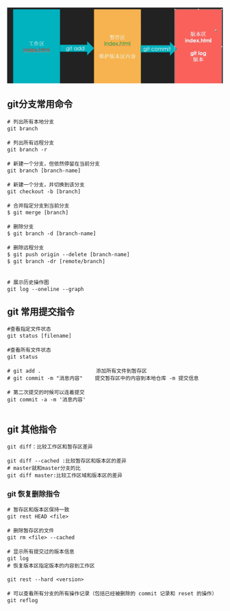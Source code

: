 ![image-20210413211052869](git.assets/image-20210413211052869.png)

## git分支常用命令

```git
# 列出所有本地分支
git branch

# 列出所有远程分支
git branch -r

# 新建一个分支，但依然停留在当前分支
git branch [branch-name]

# 新建一个分支，并切换到该分支
git checkout -b [branch]

# 合并指定分支到当前分支
$ git merge [branch]

# 删除分支
$ git branch -d [branch-name]

# 删除远程分支
$ git push origin --delete [branch-name]
$ git branch -dr [remote/branch]


# 展示历史操作图
git log --oneline --graph
```

## git 常用提交指令

```
#查看指定文件状态
git status [filename]

#查看所有文件状态
git status

# git add .                  添加所有文件到暂存区
# git commit -m "消息内容"    提交暂存区中的内容到本地仓库 -m 提交信息

# 第二次提交的时候可以连着提交
git commit -a -m '消息内容'


```

## git 其他指令

```
git diff：比较工作区和暂存区差异

git diff --cached :比较暂存区和版本区的差异
# master就和master分支的比
git diff master:比较工作区域和版本区的差异
```

### git 恢复删除指令

```
# 暂存区和版本区保持一致
git rest HEAD <file>

# 删除暂存区的文件
git rm <file> --cached

# 显示所有提交过的版本信息
git log 
# 恢复版本区指定版本的内容到工作区

git rest --hard <version>

# 可以查看所有分支的所有操作记录（包括已经被删除的 commit 记录和 reset 的操作）
git reflog
```

